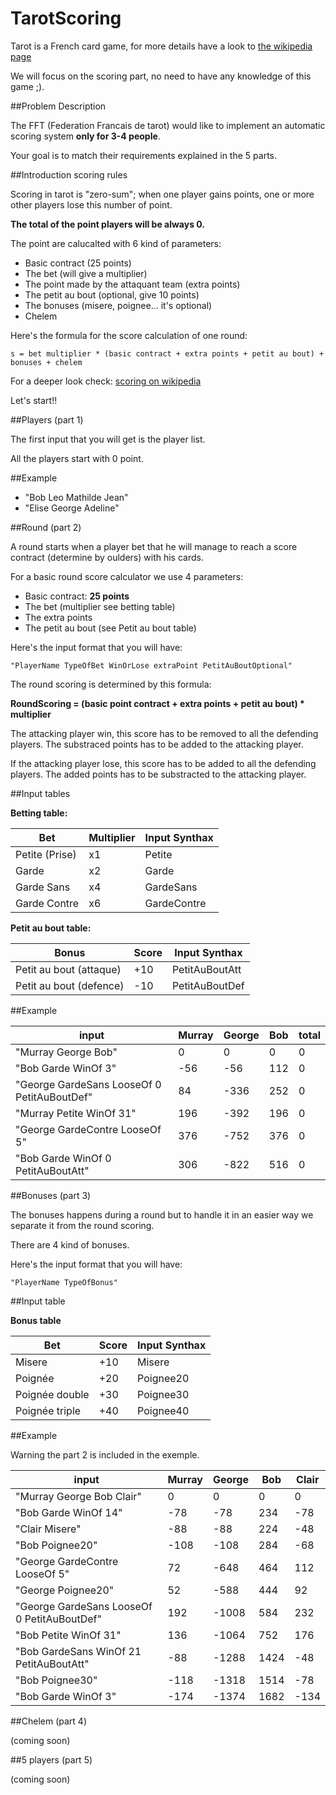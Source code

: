 TarotScoring
===========

Tarot is a French card game, for more details have a look to [the wikipedia page](https://en.wikipedia.org/wiki/French_tarot)

We will focus on the scoring part, no need to have any knowledge of this game ;).

##Problem Description

The FFT (Federation Francais de tarot) would like to implement an automatic scoring system **only for 3-4 people**.

Your goal is to match their requirements explained in the 5 parts.

##Introduction scoring rules

Scoring in tarot is "zero-sum"; when one player gains points, one or more other players lose this number of point.

**The total of the point players will be always 0.**

The point are calucalted with 6 kind of parameters:
* Basic contract (25 points)
* The bet (will give a multiplier)
* The point made by the attaquant team (extra points)
* The petit au bout (optional, give 10 points)
* The bonuses (misere, poignee... it's optional)
* Chelem

Here's the formula for the score calculation of one round:
```
s = bet multiplier * (basic contract + extra points + petit au bout) + bonuses + chelem
```

For a deeper look check: [scoring on wikipedia](https://en.wikipedia.org/wiki/French_tarot#Scoring)

Let's start!!

##Players (part 1)

The first input that you will get is the player list.

All the players start with 0 point.

##Example
* "Bob Leo Mathilde Jean"
* "Elise George Adeline"

##Round (part 2)

A round starts when a player bet that he will manage to reach a score contract (determine by oulders) with his cards.

For a basic round score calculator we use 4 parameters:
* Basic contract: **25 points**
* The bet (multiplier see betting table)
* The extra points
* The petit au bout (see Petit au bout table)

Here's the input format that you will have:
```
"PlayerName TypeOfBet WinOrLose extraPoint PetitAuBoutOptional"
```

The round scoring is determined by this formula:

**RoundScoring = (basic point contract + extra points + petit au bout) * multiplier**

The attacking player win, this score has to be removed to all the defending players. The substraced points has to be added to the attacking player.

If the attacking player lose, this score has to be added to all the defending players. The added points has to be substracted to the attacking player.

##Input tables

**Betting table:**

| Bet               | Multiplier    | Input Synthax |
| ----------------- | ------------- | ------------- |
| Petite (Prise)    | x1            | Petite        |
| Garde             | x2            | Garde         |
| Garde Sans        | x4	        | GardeSans     |
| Garde Contre      | x6	        | GardeContre   |

**Petit au bout table:**

| Bonus                   | Score | Input Synthax  |
| ----------------------- | ----- | -------------- |
| Petit au bout (attaque) | +10   | PetitAuBoutAtt |
| Petit au bout (defence) | -10   | PetitAuBoutDef |

##Example

| input                                          | Murray    | George    | Bob       | total |
| ---------------------------------------------- | --------- | --------- | --------- | ----- |
| "Murray George Bob"                            | 0         | 0         | 0         | 0     |
| "Bob Garde WinOf 3"                            | -56       | -56       | 112       | 0     |
| "George GardeSans LooseOf 0 PetitAuBoutDef"    | 84        | -336      | 252       | 0     |
| "Murray Petite WinOf 31"                       | 196       | -392      | 196       | 0     |
| "George GardeContre LooseOf 5"                 | 376       | -752      | 376       | 0     |
| "Bob Garde WinOf 0 PetitAuBoutAtt"             | 306       | -822      | 516       | 0     |

##Bonuses (part 3)

The bonuses happens during a round but to handle it in an easier way we separate it from the round scoring.

There are 4 kind of bonuses.

Here's the input format that you will have:
```
"PlayerName TypeOfBonus"
```

##Input table

**Bonus table**

| Bet               | Score | Input Synthax |
| ----------------- | ----- | ------------- |
| Misere            | +10   | Misere        |
| Poignée           | +20   | Poignee20     |
| Poignée double    | +30   | Poignee30     |
| Poignée triple    | +40   | Poignee40     |

##Example

Warning the part 2 is included in the exemple.

| input                                                | Murray    | George    | Bob       | Clair     |
| ---------------------------------------------------- | --------- | --------- | --------- | --------- |
| "Murray George Bob Clair"                            | 0         | 0         | 0         | 0         |
| "Bob Garde WinOf 14"                                 | -78       | -78       | 234       | -78       |
| "Clair Misere"                                       | -88       | -88       | 224       | -48       |
| "Bob Poignee20"                                      | -108      | -108      | 284       | -68       |
| "George GardeContre LooseOf 5"                       | 72        | -648      | 464       | 112       |
| "George Poignee20"                                   | 52        | -588      | 444       | 92        |
| "George GardeSans LooseOf 0 PetitAuBoutDef"          | 192       | -1008     | 584       | 232       |
| "Bob Petite WinOf 31"                                | 136       | -1064     | 752       | 176       |
| "Bob GardeSans WinOf 21 PetitAuBoutAtt"              | -88       | -1288     | 1424      | -48       |
| "Bob Poignee30"                                      | -118      | -1318     | 1514      | -78       |
| "Bob Garde WinOf 3"                                  | -174      | -1374     | 1682      | -134      |


##Chelem (part 4)

(coming soon)

##5 players (part 5)

(coming soon)
